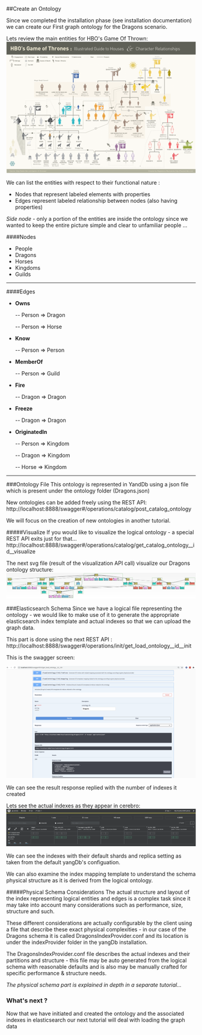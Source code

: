 ##Create an Ontology

Since we completed the installation phase (see installation documentation) we can create our
First graph ontology for the Dragons scenario.

Lets review the main entities for HBO's Game Of Thrown:
![entities](img/game-of-thrones-entities-diagram.png)

We can list the entities with respect to their functional nature : 
 - Nodes that represent labeled elements with properties
 - Edges represent labeled relationship between nodes (also having properties)


_Side node_ - only a portion of the entities are inside the ontology since we wanted to keep the
entire picture simple and clear to unfamiliar people ...


####Nodes

 - People
 - Dragons
 - Horses
 - Kingdoms
 - Guilds
---
####Edges

 - **Owns** 
   
    -- Person => Dragon
   
    -- Person => Horse

   
 - **Know** 
   
    -- Person => Person

   
 - **MemberOf** 
   
    -- Person => Guild
   
   
 - **Fire** 
   
    -- Dragon => Dragon
   
   
   
 - **Freeze** 
   
    -- Dragon => Dragon
   
   
 - **OriginatedIn** 
   
    -- Person => Kingdom

    -- Dragon => Kingdom
   
    -- Horse => Kingdom

---

      
###Ontology File
This ontology is represented in YandDb using a json file which is present under the ontology folder (Dragons.json)

New ontologies can be added freely using the REST API: http://localhost:8888/swagger#/operations/catalog/post_catalog_ontology 

We will focus on the creation of new ontologies in another tutorial.

#####Visualize
If you would like to visualize the logical ontology - a special REST API exits just for that...
http://localhost:8888/swagger#/operations/catalog/get_catalog_ontology__id__visualize 

The next svg file (result of the visualization API call) visualize our Dragons ontology structure:
![ontology](img/illustrateGraphDragonsOntology.svg)


###Elasticsearch Schema
Since we have a logical file representing the ontology - we would like to make use of it to generate the appropriate
elasticsearch index template and actual indexes so that we can upload the graph data.

This part is done using the next REST API : http://localhost:8888/swagger#/operations/init/get_load_ontology__id__init 

This is the swagger screen:

![init-schema](img/yangdb-init-es-schema.png)

We can see the result response replied with the number of indexes it created

Lets see the actual indexes as they appear in cerebro:
![cerebro-schema](img/cerebro-yandb-dragons-indexes.png)

We can see the indexes with their default shards and replica setting as taken from the default yangDb's configuation.

We can also examine the index mapping template to understand the schema physical structure as it is derived from the logical ontology.

#####Physical Schema Considerations
The actual structure and layout of the index representing logical entities and edges is a complex task since it may take into account
many considerations such as performance, size, structure and such. 

These different considerations are actually configurable by the client using a file that describe these exact physical complexities - in our case
of the Dragons schema it is called DragonsIndexProvider.conf and its location is under the indexProvider folder in the yangDb installation.

The DragonsIndexProvider.conf file describes the actual indexes and their partitions and structure - this file may be auto generated from the logical schema 
with reasonable defaults and is also may be manually crafted for specific performance & structure needs. 

_The physical schema part is explained in depth in a separate tutorial..._

### What's next ?
Now that we have initiated and created the ontology and the associated indexes in elasticsearch our next tutorial will deal with loading the graph data
